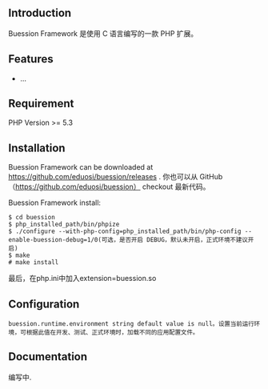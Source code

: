 Introduction
------------
Buession Framework 是使用 C 语言编写的一款 PHP 扩展。


Features
--------
* ...


Requirement
------------
PHP Version >= 5.3


Installation
------------
Buession Framework can be downloaded at https://github.com/eduosi/buession/releases . 你也可以从 GitHub（https://github.com/eduosi/buession） checkout 最新代码。

Buession Framework install:
```
$ cd buession
$ php_installed_path/bin/phpize
$ ./configure --with-php-config=php_installed_path/bin/php-config --enable-buession-debug=1/0(可选，是否开启 DEBUG，默认未开启，正式环境不建议开启)
$ make
# make install
```

最后，在php.ini中加入extension=buession.so


Configuration
------------
```
buession.runtime.environment string default value is null。设置当前运行环境，可根据此值在开发、测试、正式环境时，加载不同的应用配置文件。
```

Documentation
-------------
编写中.